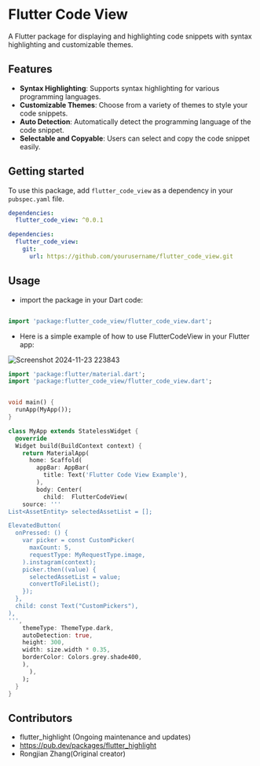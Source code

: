 # Flutter Code View

A Flutter package for displaying and highlighting code snippets with syntax highlighting and customizable themes.

## Features

- **Syntax Highlighting**: Supports syntax highlighting for various programming languages.
- **Customizable Themes**: Choose from a variety of themes to style your code snippets.
- **Auto Detection**: Automatically detect the programming language of the code snippet.
- **Selectable and Copyable**: Users can select and copy the code snippet easily.

## Getting started

To use this package, add `flutter_code_view` as a dependency in your `pubspec.yaml` file.

```yaml
dependencies:
  flutter_code_view: ^0.0.1

```

```yaml
dependencies:
  flutter_code_view:
    git:
      url: https://github.com/yourusername/flutter_code_view.git
```

## Usage

 - import the package in your Dart code:

```dart

import 'package:flutter_code_view/flutter_code_view.dart';

```

- Here is a simple example of how to use FlutterCodeView in your Flutter app:

![Screenshot 2024-11-23 223843](https://github.com/user-attachments/assets/3a556117-9708-4fd3-b770-f47f88a36489)


```dart
import 'package:flutter/material.dart';
import 'package:flutter_code_view/flutter_code_view.dart';


void main() {
  runApp(MyApp());
}

class MyApp extends StatelessWidget {
  @override
  Widget build(BuildContext context) {
    return MaterialApp(
      home: Scaffold(
        appBar: AppBar(
          title: Text('Flutter Code View Example'),
        ),
        body: Center(
          child:  FlutterCodeView(
    source: '''
List<AssetEntity> selectedAssetList = [];

ElevatedButton(
  onPressed: () {
    var picker = const CustomPicker(
      maxCount: 5,
      requestType: MyRequestType.image,
    ).instagram(context);
    picker.then((value) {
      selectedAssetList = value;
      convertToFileList();
    });
  },
  child: const Text("CustomPickers"),
),
''',
    themeType: ThemeType.dark,
    autoDetection: true,
    height: 300,
    width: size.width * 0.35,
    borderColor: Colors.grey.shade400,
    ),
      ),
    );
  }
}
```

## Contributors

* flutter_highlight (Ongoing maintenance and updates)
* https://pub.dev/packages/flutter_highlight
* Rongjian Zhang(Original creator)


